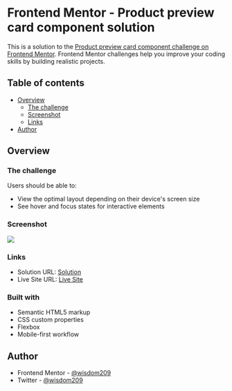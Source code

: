 # Frontend Mentor - Product preview card component solution

This is a solution to the [Product preview card component challenge on Frontend Mentor](https://www.frontendmentor.io/challenges/product-preview-card-component-GO7UmttRfa). Frontend Mentor challenges help you improve your coding skills by building realistic projects. 

## Table of contents

- [Overview](#overview)
  - [The challenge](#the-challenge)
  - [Screenshot](#screenshot)
  - [Links](#links)
- [Author](#author)

## Overview

### The challenge

Users should be able to:

- View the optimal layout depending on their device's screen size
- See hover and focus states for interactive elements

### Screenshot

![](./screenshot.jpg)

### Links

- Solution URL: [Solution](https://github.com/wisdom209/FrontendMentor/tree/main/results_summary_component)
- Live Site URL: [Live Site](https://frontend-mentor-1fdk.vercel.app/results_summary_component/index.html)

### Built with

- Semantic HTML5 markup
- CSS custom properties
- Flexbox
- Mobile-first workflow

## Author

- Frontend Mentor - [@wisdom209](https://www.frontendmentor.io/profile/wisdom209)
- Twitter - [@wisdom209](https://www.twitter.com/wisdom209)

